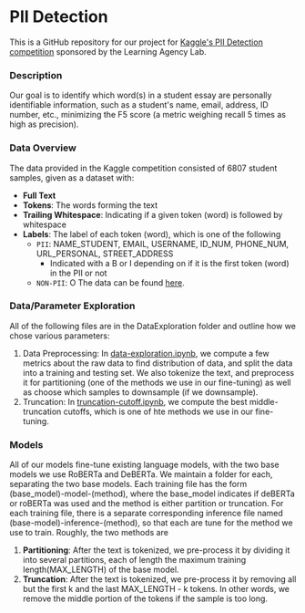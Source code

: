 # PII Detection 

This is a GitHub repository for our project for [Kaggle's PII Detection competition](https://www.kaggle.com/competitions/pii-detection-removal-from-educational-data) sponsored by the Learning Agency Lab. 

### Description
Our goal is to identify which word(s) in a student essay are personally identifiable information, such as a student's name, email, address, ID number, etc., minimizing the F5 score (a metric weighing recall 5 times as high as precision). 

### Data Overview
The data provided in the Kaggle competition consisted of 6807 student samples, given as a dataset with: 
* **Full Text**
* **Tokens**: The words forming the text
* **Trailing Whitespace**: Indicating if a given token (word) is followed by whitespace
* **Labels**: The label of each token (word), which is one of the following 
  * ```PII```: NAME_STUDENT, EMAIL, USERNAME, ID_NUM, PHONE_NUM, URL_PERSONAL, STREET_ADDRESS
     * Indicated with a B or I depending on if it is the first token (word) in the PII or not
  * ```NON-PII```: O
The data can be found [here](https://www.kaggle.com/competitions/pii-detection-removal-from-educational-data/data).
 ### Data/Parameter Exploration
 All of the following files are in the DataExploration folder and outline how we chose various parameters:
 1. Data Preprocessing: In [data-exploration.ipynb](DataExploration/data-exploration.ipynb), we compute a few metrics about the raw data to find distribution of data, and split the data into a training and testing set. We also tokenize the text, and preprocess it for partitioning (one of the methods we use in our fine-tuning) as well as choose which samples to downsample (if we downsample). 
 2. Truncation: In [truncation-cutoff.ipynb](DataExploration/truncation-cutoff.ipynb), we compute the best middle-truncation cutoffs, which is one of hte methods we use in our fine-tuning.

### Models
All of our models fine-tune existing language models, with the two base models we use RoBERTa and DeBERTa. We maintain a folder for each, separating the two base models. Each training file has the form (base_model)-model-(method), where the base_model indicates if deBERTa or roBERTa was used and the method is either partition or truncation. For each training file, there is a separate corresponding inference file named (base-model)-inference-(method), so that each are tune for the method we use to train. Roughly, the two methods are 
1. **Partitioning**: After the text is tokenized, we pre-process it by dividing it into several partitions, each of length the maximum training length(MAX_LENGTH) of the base model.
2. **Truncation**: After the text is tokenized, we pre-process it by removing all but the first k and the last MAX_LENGTH - k tokens. In other words, we remove the middle portion of the tokens if the sample is too long.


